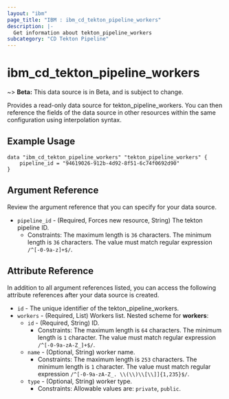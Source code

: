 ```yaml
---
layout: "ibm"
page_title: "IBM : ibm_cd_tekton_pipeline_workers"
description: |-
  Get information about tekton_pipeline_workers
subcategory: "CD Tekton Pipeline"
---
```


# ibm_cd_tekton_pipeline_workers

~> **Beta:** This data source is in Beta, and is subject to change.

Provides a read-only data source for tekton_pipeline_workers. You can then reference the fields of the data source in other resources within the same configuration using interpolation syntax.

## Example Usage

```hcl
data "ibm_cd_tekton_pipeline_workers" "tekton_pipeline_workers" {
	pipeline_id = "94619026-912b-4d92-8f51-6c74f0692d90"
}
```

## Argument Reference

Review the argument reference that you can specify for your data source.

* `pipeline_id` - (Required, Forces new resource, String) The tekton pipeline ID.
  * Constraints: The maximum length is `36` characters. The minimum length is `36` characters. The value must match regular expression `/^[-0-9a-z]+$/`.

## Attribute Reference

In addition to all argument references listed, you can access the following attribute references after your data source is created.

* `id` - The unique identifier of the tekton_pipeline_workers.
* `workers` - (Required, List) Workers list.
Nested scheme for **workers**:
	* `id` - (Required, String) ID.
	  * Constraints: The maximum length is `64` characters. The minimum length is `1` character. The value must match regular expression `/^[-0-9a-zA-Z_]+$/`.
	* `name` - (Optional, String) worker name.
	  * Constraints: The maximum length is `253` characters. The minimum length is `1` character. The value must match regular expression `/^[-0-9a-zA-Z_. \\(\\)\\[\\]]{1,235}$/`.
	* `type` - (Optional, String) worker type.
	  * Constraints: Allowable values are: `private`, `public`.

